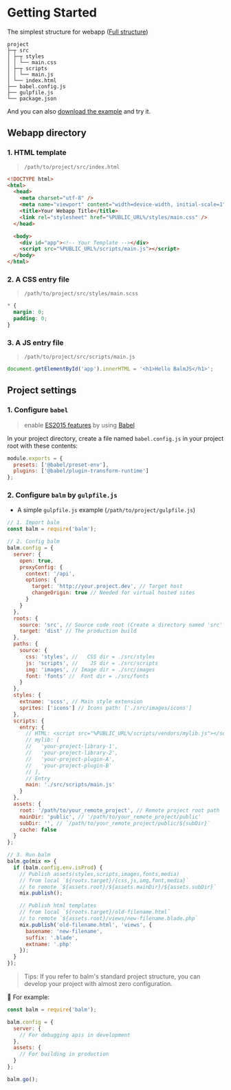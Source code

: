 # Getting Started

The simplest structure for webapp ([Full structure](structure.md))

```
project
├─┬ src
│ ├─┬ styles
│ │ └── main.css
│ ├─┬ scripts
│ │ └── main.js
│ └── index.html
├── babel.config.js
├── gulpfile.js
└── package.json
```

And you can also [download the example](http://balmjs.com/balm-example.zip) and try it.

## Webapp directory

### 1. HTML template

> `/path/to/project/src/index.html`

```html
<!DOCTYPE html>
<html>
  <head>
    <meta charset="utf-8" />
    <meta name="viewport" content="width=device-width, initial-scale=1" />
    <title>Your Webapp Title</title>
    <link rel="stylesheet" href="%PUBLIC_URL%/styles/main.css" />
  </head>

  <body>
    <div id="app"><!-- Your Template --></div>
    <script src="%PUBLIC_URL%/scripts/main.js"></script>
  </body>
</html>
```

### 2. A CSS entry file

> `/path/to/project/src/styles/main.scss`

```css
* {
  margin: 0;
  padding: 0;
}
```

### 3. A JS entry file

> `/path/to/project/src/scripts/main.js`

```js
document.getElementById('app').innerHTML = '<h1>Hello BalmJS</h1>';
```

## Project settings

### 1. Configure `babel`

> enable [ES2015 features](https://babeljs.io/docs/en/learn) by using [Babel](https://babeljs.io/)

In your project directory, create a file named `babel.config.js` in your project root with these contents:

```js
module.exports = {
  presets: ['@babel/preset-env'],
  plugins: ['@babel/plugin-transform-runtime']
};
```

### 2. Configure `balm` by `gulpfile.js`

- A simple `gulpfile.js` example (`/path/to/project/gulpfile.js`)

```js
// 1. Import balm
const balm = require('balm');

// 2. Config balm
balm.config = {
  server: {
    open: true,
    proxyConfig: {
      context: '/api',
      options: {
        target: 'http://your.project.dev', // Target host
        changeOrigin: true // Needed for virtual hosted sites
      }
    }
  },
  roots: {
    source: 'src', // Source code root (Create a directory named 'src' in project)
    target: 'dist' // The production build
  },
  paths: {
    source: {
      css: 'styles', //   CSS dir = ./src/styles
      js: 'scripts', //    JS dir = ./src/scripts
      img: 'images', // Image dir = ./src/images
      font: 'fonts' //  Font dir = ./src/fonts
    }
  },
  styles: {
    extname: 'scss', // Main style extension
    sprites: ['icons'] // Icons path: ['./src/images/icons']
  },
  scripts: {
    entry: {
      // HTML: <script src="%PUBLIC_URL%/scripts/vendors/mylib.js"></script>
      // mylib: [
      //   'your-project-library-1',
      //   'your-project-library-2',
      //   'your-project-plugin-A',
      //   'your-project-plugin-B'
      // ],
      // Entry
      main: './src/scripts/main.js'
    }
  },
  assets: {
    root: '/path/to/your_remote_project', // Remote project root path
    mainDir: 'public', // '/path/to/your_remote_project/public'
    subDir: '', // `/path/to/your_remote_project/public/${subDir}`
    cache: false
  }
};

// 3. Run balm
balm.go(mix => {
  if (balm.config.env.isProd) {
    // Publish assets(styles,scripts,images,fonts,media)
    // from local `${roots.target}/{css,js,img,font,media}`
    // to remote `${assets.root}/${assets.mainDir}/${assets.subDir}`
    mix.publish();

    // Publish html templates
    // from local `${roots.target}/old-filename.html`
    // to remote `${assets.root}/views/new-filename.blade.php`
    mix.publish('old-filename.html', 'views', {
      basename: 'new-filename',
      suffix: '.blade',
      extname: '.php'
    });
  }
});
```

> Tips: If you refer to balm's standard project structure, you can develop your project with almost zero configuration.

🌰 For example:

```js
const balm = require('balm');

balm.config = {
  server: {
    // For debugging apis in development
  },
  assets: {
    // For building in production
  }
};

balm.go();
```
